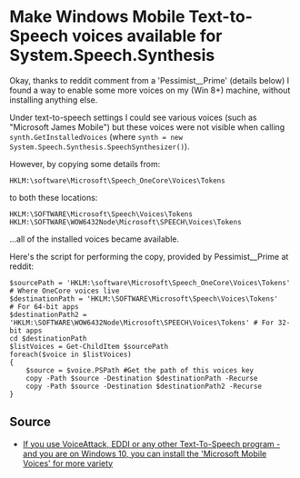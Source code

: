 ﻿# Make Windows Mobile Text-to-Speech voices available for System.Speech.Synthesis

Okay, thanks to reddit comment from a 'Pessimist__Prime' (details below) I found a way to enable some more voices on my (Win 8+) machine, without installing anything else.

Under text-to-speech settings I could see various voices (such as "Microsoft James Mobile") but these voices were not visible when calling `synth.GetInstalledVoices` (where `synth = new System.Speech.Synthesis.SpeechSynthesizer()`).

However, by copying some details from:

    HKLM:\software\Microsoft\Speech_OneCore\Voices\Tokens

to both these locations:

    HKLM:\SOFTWARE\Microsoft\Speech\Voices\Tokens
    HKLM:\SOFTWARE\WOW6432Node\Microsoft\SPEECH\Voices\Tokens

...all of the installed voices became available.

Here's the script for performing the copy, provided by Pessimist__Prime at reddit:

    $sourcePath = 'HKLM:\software\Microsoft\Speech_OneCore\Voices\Tokens'           # Where OneCore voices live
    $destinationPath = 'HKLM:\SOFTWARE\Microsoft\Speech\Voices\Tokens'              # For 64-bit apps
    $destinationPath2 = 'HKLM:\SOFTWARE\WOW6432Node\Microsoft\SPEECH\Voices\Tokens' # For 32-bit apps
    cd $destinationPath
    $listVoices = Get-ChildItem $sourcePath
    foreach($voice in $listVoices)
    {
        $source = $voice.PSPath #Get the path of this voices key
        copy -Path $source -Destination $destinationPath -Recurse
        copy -Path $source -Destination $destinationPath2 -Recurse
    }

## Source

- [If you use VoiceAttack, EDDI or any other Text-To-Speech program - and you are on Windows 10, you can install the 'Microsoft Mobile Voices' for more variety](https://www.reddit.com/r/EliteDangerous/comments/5d02vv/if_you_use_voiceattack_eddi_or_any_other/)